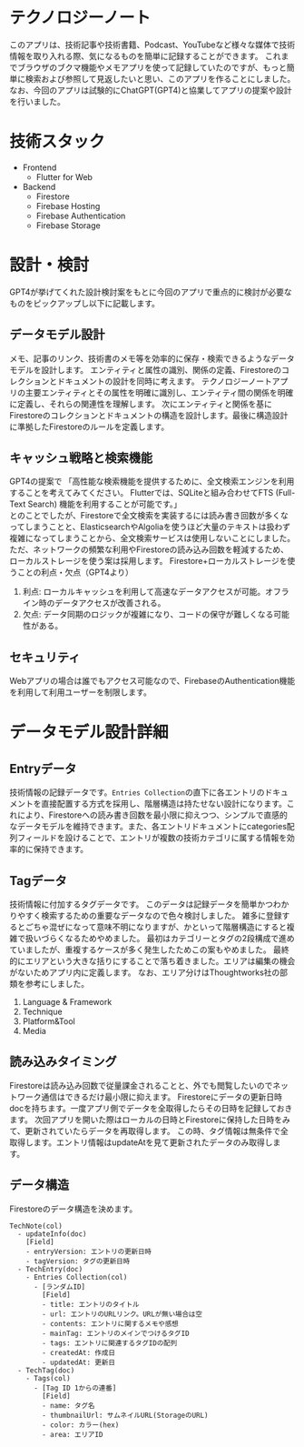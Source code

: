 # テクノロジーノート
このアプリは、技術記事や技術書籍、Podcast、YouTubeなど様々な媒体で技術情報を取り入れる際、気になるものを簡単に記録することができます。
これまでブラウザのブクマ機能やメモアプリを使って記録していたのですが、もっと簡単に検索および参照して見返したいと思い、このアプリを作ることにしました。
なお、今回のアプリは試験的にChatGPT(GPT4)と協業してアプリの提案や設計を行いました。

# 技術スタック
- Frontend
  - Flutter for Web
- Backend
  - Firestore
  - Firebase Hosting
  - Firebase Authentication
  - Firebase Storage  

# 設計・検討
GPT4が挙げてくれた設計検討案をもとに今回のアプリで重点的に検討が必要なものをピックアップし以下に記載します。  
## データモデル設計
メモ、記事のリンク、技術書のメモ等を効率的に保存・検索できるようなデータモデルを設計します。
エンティティと属性の識別、関係の定義、Firestoreのコレクションとドキュメントの設計を同時に考えます。
テクノロジーノートアプリの主要エンティティとその属性を明確に識別し、エンティティ間の関係を明確に定義し、それらの関連性を理解します。
次にエンティティと関係を基にFirestoreのコレクションとドキュメントの構造を設計します。最後に構造設計に準拠したFirestoreのルールを定義します。
## キャッシュ戦略と検索機能
GPT4の提案で
「高性能な検索機能を提供するために、全文検索エンジンを利用することを考えてみてください。  Flutterでは、SQLiteと組み合わせてFTS (Full-Text Search) 機能を利用することが可能です。」  
とのことでしたが、Firestoreで全文検索を実装するには読み書き回数が多くなってしまうことと、ElasticsearchやAlgoliaを使うほど大量のテキストは扱わず複雑になってしまうことから、全文検索サービスは使用しないことにしました。  
ただ、ネットワークの頻繁な利用やFirestoreの読み込み回数を軽減するため、ローカルストレージを使う案は採用します。
Firestore+ローカルストレージを使うことの利点・欠点（GPT4より）
1. 利点: ローカルキャッシュを利用して高速なデータアクセスが可能。オフライン時のデータアクセスが改善される。
2. 欠点: データ同期のロジックが複雑になり、コードの保守が難しくなる可能性がある。
## セキュリティ
Webアプリの場合は誰でもアクセス可能なので、FirebaseのAuthentication機能を利用して利用ユーザーを制限します。

# データモデル設計詳細
## Entryデータ
技術情報の記録データです。`Entries Collection`の直下に各エントリのドキュメントを直接配置する方式を採用し、階層構造は持たせない設計になります。これにより、Firestoreへの読み書き回数を最小限に抑えつつ、シンプルで直感的なデータモデルを維持できます。また、各エントリドキュメントにcategories配列フィールドを設けることで、エントリが複数の技術カテゴリに属する情報を効率的に保持できます。
## Tagデータ
技術情報に付加するタグデータです。
このデータは記録データを簡単かつわかりやすく検索するための重要なデータなので色々検討しました。
雑多に登録するとごちゃ混ぜになって意味不明になりますが、かといって階層構造にすると複雑で扱いづらくなるためやめました。
最初はカテゴリーとタグの2段構成で進めていましたが、重複するケースが多く発生したためこの案もやめました。
最終的にエリアという大きな括りにすることで落ち着きました。エリアは編集の機会がないためアプリ内に定義します。
なお、エリア分けはThoughtworks社の部類を参考にしました。
1. Language & Framework
2. Technique
3. Platform&Tool
4. Media
## 読み込みタイミング
Firestoreは読み込み回数で従量課金されることと、外でも閲覧したいのでネットワーク通信はできるだけ最小限に抑えます。
Firestoreにデータの更新日時docを持ちます。一度アプリ側でデータを全取得したらその日時を記録しておきます。
次回アプリを開いた際はローカルの日時とFirestoreに保持した日時をみて、更新されていたらデータを再取得します。
この時、タグ情報は無条件で全取得します。エントリ情報はupdateAtを見て更新されたデータのみ取得します。
## データ構造
Firestoreのデータ構造を決めます。
```
TechNote(col)
  - updateInfo(doc)
    [Field]
    - entryVersion: エントリの更新日時
    - tagVersion: タグの更新日時
  - TechEntry(doc)
    - Entries Collection(col)
      - [ランダムID]
        [Field]
        - title: エントリのタイトル
        - url: エントリのURLリンク。URLが無い場合は空
        - contents: エントリに関するメモや感想
        - mainTag: エントリのメインでつけるタグID
        - tags: エントリに関連するタグIDの配列
        - createdAt: 作成日
        - updatedAt: 更新日
  - TechTag(doc)
    - Tags(col)
      - [Tag ID 1からの連番]
        [Field]
        - name: タグ名
        - thumbnailUrl: サムネイルURL(StorageのURL)
        - color: カラー(hex)
        - area: エリアID
```
